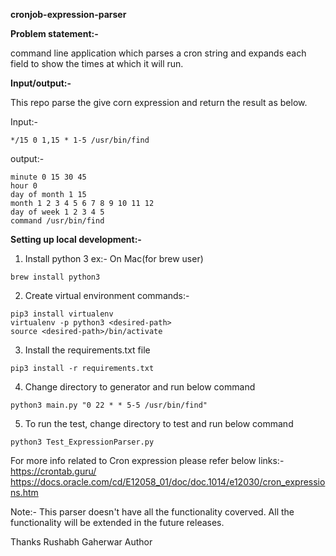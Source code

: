 **cronjob-expression-parser**

**Problem statement:-**

command line application which parses a cron string and expands each field
to show the times at which it will run.

**Input/output:-**

This repo parse the give corn expression and return the result as below.

Input:- 
```
*/15 0 1,15 * 1-5 /usr/bin/find
```

output:-
```
minute 0 15 30 45
hour 0
day of month 1 15
month 1 2 3 4 5 6 7 8 9 10 11 12
day of week 1 2 3 4 5
command /usr/bin/find
```
**Setting up local development:-**

1. Install python 3
ex:- On Mac(for brew user) 
```
brew install python3
```

2. Create virtual environment
commands:-
```
pip3 install virtualenv
virtualenv -p python3 <desired-path>
source <desired-path>/bin/activate
```
3. Install the requirements.txt file
```
pip3 install -r requirements.txt
```

4. Change directory to generator and run below command
```
python3 main.py "0 22 * * 5-5 /usr/bin/find"
```

5. To run the test, change directory to test and run below command
```
python3 Test_ExpressionParser.py
```

For more info related to Cron expression please refer below links:-
https://crontab.guru/
https://docs.oracle.com/cd/E12058_01/doc/doc.1014/e12030/cron_expressions.htm

Note:-
This parser doesn't have all the functionality coverved. All the functionality will be extended in the future releases.

Thanks
Rushabh Gaherwar
Author
